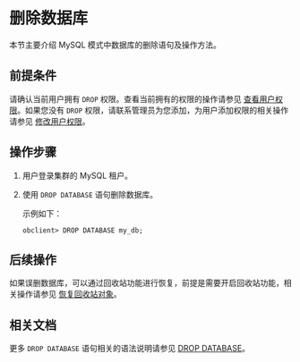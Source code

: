 # 删除数据库

本节主要介绍 MySQL 模式中数据库的删除语句及操作方法。

## 前提条件

请确认当前用户拥有 `DROP` 权限。查看当前拥有的权限的操作请参见 [查看用户权限](../../../../600.manage/500.security-and-permissions/300.access-control/200.user-and-permission/200.permission-of-mysql-mode/400.view-user-permissions-of-mysql-mode.md)。如果您没有 `DROP` 权限，请联系管理员为您添加，为用户添加权限的相关操作请参见 [修改用户权限](../../../../600.manage/500.security-and-permissions/300.access-control/200.user-and-permission/200.permission-of-mysql-mode/500.modify-user-permissions-of-mysql-mode.md)。

## 操作步骤

1. 用户登录集群的 MySQL 租户。

2. 使用 `DROP DATABASE` 语句删除数据库。

   示例如下：

   ```shell
   obclient> DROP DATABASE my_db;    
   ```

## 后续操作

如果误删数据库，可以通过回收站功能进行恢复，前提是需要开启回收站功能，相关操作请参见 [恢复回收站对象](../../../../600.manage/400.high-availability/500.recyclebin-management/400.restore-the-recyclebin-objects.md)。

## 相关文档

更多 `DROP DATABASE` 语句相关的语法说明请参见 [DROP DATABASE](../../../500.sql-reference/100.sql-syntax/200.common-tenant-of-mysql-mode/600.sql-statement-of-mysql-mode/3400.drop-database-of-mysql-mode.md)。
